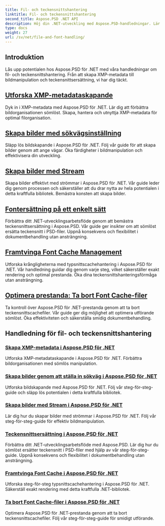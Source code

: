 ```yaml
---
title: Fil- och teckensnittshantering
linktitle: Fil- och teckensnittshantering
second_title: Aspose.PSD .NET API
description: Höj din .NET-utveckling med Aspose.PSD-handledningar. Lär dig byta teckensnitt, skapa XMP-metadata och cachehantering för optimal arbetsflödeseffektivitet.
type: docs
weight: 27
url: /sv/net/file-and-font-handling/
---
```

## Introduktion

Lås upp potentialen hos Aspose.PSD för .NET med våra handledningar om fil- och teckensnittshantering. Från att skapa XMP-metadata till bildmanipulation och teckensnittsersättning, vi har dig täckt.

## [Utforska XMP-metadataskapande](./create-xmp-metadata/)
Dyk in i XMP-metadata med Aspose.PSD för .NET. Lär dig att förbättra bildorganisationen sömlöst. Skapa, hantera och utnyttja XMP-metadata för optimal filorganisation.

## [Skapa bilder med sökvägsinställning](./create-images-setting-path/)
Släpp lös bildskapande i Aspose.PSD för .NET. Följ vår guide för att skapa bilder genom att ange vägar. Öka färdigheter i bildmanipulation och effektivisera din utveckling.

## [Skapa bilder med Stream](./create-images-using-stream/)
Skapa bilder effektivt med strömmar i Aspose.PSD för .NET. Vår guide leder dig genom processen och säkerställer att du drar nytta av hela potentialen i detta kraftfulla bibliotek. Bemästra konsten att skapa bilder.

## [Fontersättning på ett enkelt sätt](./font-replacement/)
Förbättra ditt .NET-utvecklingsarbetsflöde genom att bemästra teckensnittsersättning i Aspose.PSD. Vår guide ger insikter om att sömlöst ersätta teckensnitt i PSD-filer. Uppnå konsekvens och flexibilitet i dokumentbehandling utan ansträngning.

## [Framtvinga Font Cache Management](./force-font-cache/)
Utforska krångligheterna med typsnittscachehantering i Aspose.PSD för .NET. Vår handledning guidar dig genom varje steg, vilket säkerställer exakt rendering och optimal prestanda. Öka dina teckensnittshanteringsförmåga utan ansträngning.

## [Optimera prestanda: Ta bort Font Cache-filer](./remove-font-cache-files/)
Ta kontroll över Aspose.PSD för .NET-prestanda genom att ta bort teckensnittscachefiler. Vår guide ger dig möjlighet att optimera utförande sömlöst. Öka effektiviteten och säkerställa smidig dokumentbehandling.

## Handledning för fil- och teckensnittshantering
### [Skapa XMP-metadata i Aspose.PSD för .NET](./create-xmp-metadata/)
Utforska XMP-metadataskapande i Aspose.PSD för .NET. Förbättra bildorganisationen med sömlös manipulation.
### [Skapa bilder genom att ställa in sökväg i Aspose.PSD för .NET](./create-images-setting-path/)
Utforska bildskapande med Aspose.PSD för .NET. Följ vår steg-för-steg-guide och släpp lös potentialen i detta kraftfulla bibliotek.
### [Skapa bilder med Stream i Aspose.PSD för .NET](./create-images-using-stream/)
Lär dig hur du skapar bilder med strömmar i Aspose.PSD för .NET. Följ vår steg-för-steg-guide för effektiv bildmanipulation.
### [Teckensnittsersättning i Aspose.PSD för .NET](./font-replacement/)
Förbättra ditt .NET-utvecklingsarbetsflöde med Aspose.PSD. Lär dig hur du sömlöst ersätter teckensnitt i PSD-filer med hjälp av vår steg-för-steg-guide. Uppnå konsekvens och flexibilitet i dokumentbehandling utan ansträngning.
### [Framtvinga Font Cache i Aspose.PSD för .NET](./force-font-cache/)
Utforska steg-för-steg typsnittscachehantering i Aspose.PSD för .NET. Säkerställ exakt rendering med detta kraftfulla .NET-bibliotek. 
### [Ta bort Font Cache-filer i Aspose.PSD för .NET](./remove-font-cache-files/)
Optimera Aspose.PSD för .NET-prestanda genom att ta bort teckensnittscachefiler. Följ vår steg-för-steg-guide för smidigt utförande.